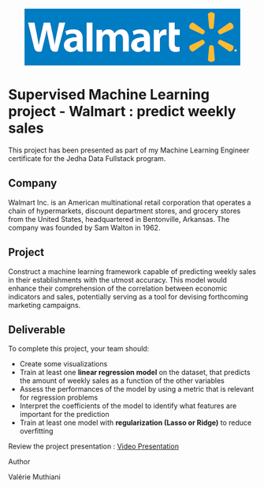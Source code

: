<p align="center">
  <img src='Walmart_logo.png'>
</p>

# Supervised Machine Learning project - Walmart : predict weekly sales
This project has been presented as part of my Machine Learning Engineer certificate for the Jedha Data Fullstack program.

## Company

Walmart Inc. is an American multinational retail corporation that operates a chain of hypermarkets, discount department stores, and grocery stores from the United States, headquartered in Bentonville, Arkansas. The company was founded by Sam Walton in 1962.

## Project

Construct a machine learning framework capable of predicting weekly sales in their establishments with the utmost accuracy. This model would enhance their comprehension of the correlation between economic indicators and sales, potentially serving as a tool for devising forthcoming marketing campaigns.

## Deliverable

To complete this project, your team should: 

- Create some visualizations
- Train at least one **linear regression model** on the dataset, that predicts the amount of weekly sales as a function of the other variables
- Assess the performances of the model by using a metric that is relevant for regression problems
- Interpret the coefficients of the model to identify what features are important for the prediction
- Train at least one model with **regularization (Lasso or Ridge)** to reduce overfitting


Review the project presentation : [Video Presentation](https://share.vidyard.com/watch/FBgJQH5tK2vtXZo7c32Cb7?)

Author

Valérie Muthiani
